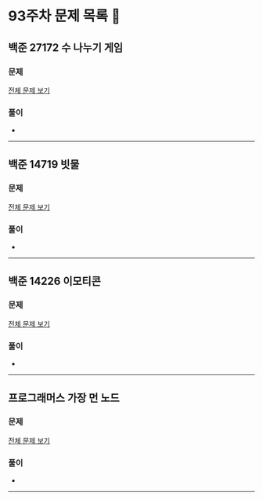 # 93주차 문제 목록 📝

## 백준 27172 수 나누기 게임

### 문제

[전체 문제 보기](https://www.acmicpc.net/problem/27172)    

### 풀이

- 

___

## 백준 14719 빗물

### 문제

[전체 문제 보기](https://www.acmicpc.net/problem/14719)

### 풀이

- 

___

## 백준 14226 이모티콘

### 문제

[전체 문제 보기](https://www.acmicpc.net/problem/14226)

### 풀이

- 

___

## 프로그래머스 가장 먼 노드

### 문제

[전체 문제 보기](https://school.programmers.co.kr/learn/courses/30/lessons/49189)

### 풀이

- 

___